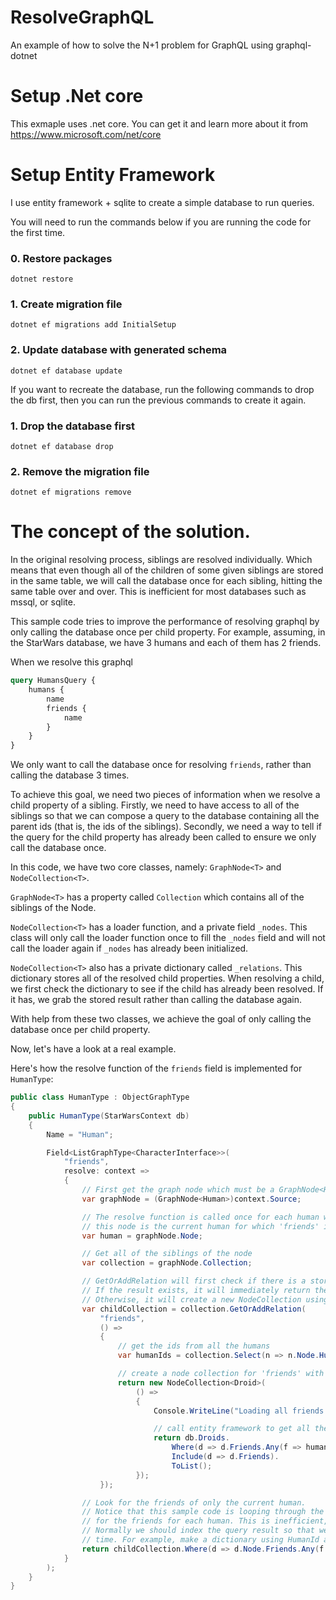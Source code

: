 # ResolveGraphQL
An example of how to solve the N+1 problem for GraphQL using graphql-dotnet

# Setup .Net core
This exmaple uses .net core. You can get it and learn more about it from
https://www.microsoft.com/net/core

# Setup Entity Framework
I use entity framework + sqlite to create a simple database to run queries.

You will need to run the commands below if you are running the code for the
first time.

### 0. Restore packages

    dotnet restore

### 1. Create migration file

    dotnet ef migrations add InitialSetup

### 2. Update database with generated schema

    dotnet ef database update

If you want to recreate the database, run the following commands to drop the db
first, then you can run the previous commands to create it again.

### 1. Drop the database first

    dotnet ef database drop

### 2. Remove the migration file

    dotnet ef migrations remove

# The concept of the solution.
In the original resolving process, siblings are resolved individually.
Which means that even though all of the children of some given siblings
are stored in the same table, we will call the database once for each sibling,
hitting the same table over and over. This is inefficient for most databases
such as mssql, or sqlite.

This sample code tries to improve the performance of resolving graphql by
only calling the database once per child property. For example, assuming,
in the StarWars database, we have 3 humans and each of them has 2 friends.

When we resolve this graphql

```graphql
query HumansQuery {
    humans {
        name
        friends {
            name
        }
    }
}
```

We only want to call the database once for resolving `friends`, rather than
calling the database 3 times.

To achieve this goal, we need two pieces of information when we resolve a
child property of a sibling. Firstly, we need to have access to all of the
siblings so that we can compose a query to the database containing all the
parent ids (that is, the ids of the siblings). Secondly, we need a way to
tell if the query for the child property has already been called to ensure
we only call the database once.

In this code, we have two core classes, namely:
`GraphNode<T>` and `NodeCollection<T>`.

`GraphNode<T>` has a property called `Collection` which contains all of the
siblings of the Node.

`NodeCollection<T>` has a loader function, and a private field `_nodes`.
This class will only call the loader function once to fill the `_nodes` field
and will not call the loader again if `_nodes` has already been initialized.

`NodeCollection<T>` also has a private dictionary called `_relations`.
This dictionary stores all of the resolved child properties. When resolving a
child, we first check the dictionary to see if the child has already been resolved.
If it has, we grab the stored result rather than calling the database again.

With help from these two classes, we achieve the goal of only calling the
database once per child property.

Now, let's have a look at a real example.

Here's how the resolve function of the `friends` field is implemented for `HumanType`:

```csharp
public class HumanType : ObjectGraphType
{
    public HumanType(StarWarsContext db)
    {
        Name = "Human";

        Field<ListGraphType<CharacterInterface>>(
            "friends",
            resolve: context =>
            {
                // First get the graph node which must be a GraphNode<Human>
                var graphNode = (GraphNode<Human>)context.Source;

                // The resolve function is called once for each human while resolving 'friends';
                // this node is the current human for which 'friends' is being resolved.
                var human = graphNode.Node;

                // Get all of the siblings of the node
                var collection = graphNode.Collection;

                // GetOrAddRelation will first check if there is a stored result for the key 'friends'
                // If the result exists, it will immediately return the stored result.
                // Otherwise, it will create a new NodeCollection using the given loader function
                var childCollection = collection.GetOrAddRelation(
                    "friends",
                    () =>
                    {
                        // get the ids from all the humans
                        var humanIds = collection.Select(n => n.Node.HumanId).ToArray();

                        // create a node collection for 'friends' with a loader function
                        return new NodeCollection<Droid>(
                            () =>
                            {
                                Console.WriteLine("Loading all friends for humans");

                                // call entity framework to get all the friends for all the given humans
                                return db.Droids.
                                    Where(d => d.Friends.Any(f => humanIds.Contains(f.HumanId))).
                                    Include(d => d.Friends).
                                    ToList();
                            });
                    });

                // Look for the friends of only the current human.
                // Notice that this sample code is looping through the whole collection to search
                // for the friends for each human. This is inefficient, especially if the collection is huge.
                // Normally we should index the query result so that we don't have to do a full search every
                // time. For example, make a dictionary using HumanId and search the dictionary instead.
                return childCollection.Where(d => d.Node.Friends.Any(f => f.HumanId == human.HumanId));
            }
        );
    }
}
```
